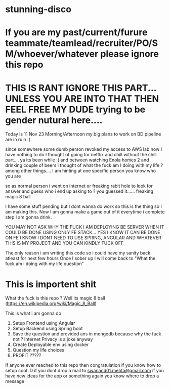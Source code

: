# stunning-disco

# If you are my past/current/furure teammate/teamlead/recruiter/PO/SM/whoever/whatever please ignore this repo

# THIS IS RANT IGNORE THIS PART... UNLESS YOU ARE INTO THAT THEN FEEL FREE MY DUDE trying to be gender nutural here.... 
Today is 11 Nov 23 Morning/Afternoon my big plans to work on BD pipeline are in ruin :(

since somewhere some dumb person revoked my access to AWS lab now I have nothing to do
I thought of going for netflix and chill without the chill part.... ya its been while :(
and between watching Enola homes 2 and drinking couple of beers i thought of 
what the fuck am I doing with my life ? among other things.... I am hinting at one specific person you know who you are

so as normal person i went on internet or freaking rabit hole to look for answer and guess who i end up asking to ?
you guessed it...... freaking magic 8 ball

I have some stuff pending but I dont wanna do work so this is the thing so I am making this.
Now I am gonna make a game out of it everytime i complete step I am gonna drink.

YOU MAY NOT ASK WHY THE FUCK I AM DEPLOYING BE SERVER WHEN IT COULD BE DONE USING ONLY FE STACK... YES I KNOW IT CAN BE DONE ON FE 
I KNOW I DONT NEED TO USE SPRING, ANGULAR AND WHATEVER THIS IS MY PROJECT AND YOU CAN KINDLY FUCK OFF

The only reason i am writing this code so i could have my sanity back atleast for next few hours
Once I sober up I will come back to "What the fuck am i doing with my life question"

# This is importent shit

What the fuck is this repo ?
Well its magic 8 ball (https://en.wikipedia.org/wiki/Magic_8_Ball)

This is what i am gonna do 
1. Setup Frontend using Angular
2. Setup Backend using Spring boot
3. Save the question and provided ans in mongodb because why the fuck not ? Internet Privacy is a joke anyway
4. Create Deployable env using docker
5. Question my life choices 
6. PROFIT ?????

If anyone ever reached to this repo then congratulation if you know how to setup cool :D if you dont drop a mail to swanand01.mehta@gmail.com
if you have new ideas for the app or something again you know where to drop a message